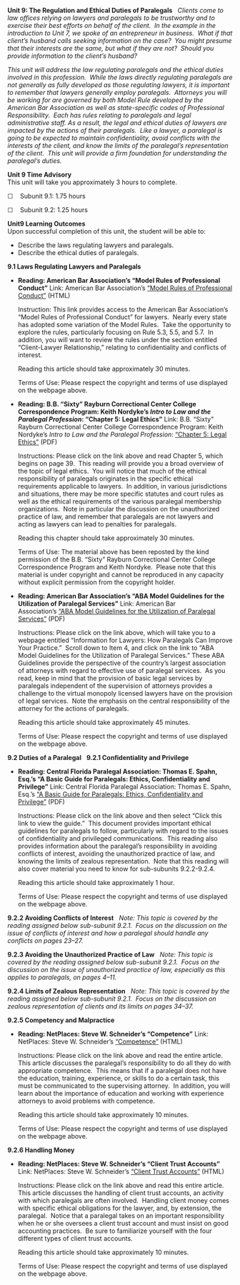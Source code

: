 **Unit 9: The Regulation and Ethical Duties of Paralegals** <span
id="9"></span> 
*Clients come to law offices relying on lawyers and paralegals to be
trustworthy and to exercise their best efforts on behalf of the client. 
In the example in the introduction to Unit 7, we spoke of an
entrepreneur in business.  What if that client’s husband calls seeking
information on the case?  You might presume that their interests are the
same, but what if they are not?  Should you provide information to the
client’s husband?*  
  
 *This unit will address the law regulating paralegals and the ethical
duties involved in this profession.  While the laws directly regulating
paralegals are not generally as fully developed as those regulating
lawyers, it is important to remember that lawyers generally employ
paralegals.  Attorneys you will be working for are governed by both
Model Rule developed by the American Bar Association as well as
state-specific codes of Professional Responsibility.  Each has rules
relating to paralegals and legal administrative staff.* *As a result,
the legal and ethical duties of lawyers are impacted by the actions of
their paralegals.  Like a lawyer, a paralegal is going to be expected to
maintain confidentiality, avoid conflicts with the interests of the
client, and know the limits of the paralegal’s representation of the
client.  This unit will provide a firm foundation for understanding the
paralegal’s duties.*

**Unit 9 Time Advisory**  
This unit will take you approximately 3 hours to complete.  
  
 ☐    Subunit 9.1: 1.75 hours  
  
 ☐    Subunit 9.2: 1.25 hours

**Unit9 Learning Outcomes**  
Upon successful completion of this unit, the student will be able to:
-   Describe the laws regulating lawyers and paralegals.
-   Describe the ethical duties of paralegals.

**9.1 Laws Regulating Lawyers and Paralegals** <span id="9.1"></span> 
-   **Reading: American Bar Association’s “Model Rules of Professional
    Conduct”**
    Link: American Bar Association’s [“Model Rules of Professional
    Conduct”](http://www.americanbar.org/groups/professional_responsibility/publications/model_rules_of_professional_conduct/model_rules_of_professional_conduct_table_of_contents.html)
    (HTML)  
      
     Instruction: This link provides access to the American Bar
    Association’s “Model Rules of Professional Conduct” for lawyers.
     Nearly every state has adopted some variation of the Model Rules.
     Take the opportunity to explore the rules, particularly focusing on
    Rule 5.3, 5.5, and 5.7.  In addition, you will want to review the
    rules under the section entitled “Client-Lawyer Relationship,”
    relating to confidentiality and conflicts of interest.  
      
     Reading this article should take approximately 30 minutes.  
      
     Terms of Use: Please respect the copyright and terms of use
    displayed on the webpage above.

-   **Reading: B.B. “Sixty” Rayburn Correctional Center College
    Correspondence Program: Keith Nordyke’s *Intro to Law and the
    Paralegal Profession*: “Chapter 5: Legal Ethics”**
    Link: B.B. “Sixty” Rayburn Correctional Center College
    Correspondence Program: Keith Nordyke’s *Intro to Law and the
    Paralegal Profession*: [“Chapter 5: Legal
    Ethics”](http://www.saylor.org/site/wp-content/uploads/2013/02/PRDV301-IntroToLawandtheParalegalProfession.pdf)
    (PDF)  
      
     Instructions: Please click on the link above and read Chapter 5,
    which begins on page 39.  This reading will provide you a broad
    overview of the topic of legal ethics.  You will notice that much of
    the ethical responsibility of paralegals originates in the specific
    ethical requirements applicable to lawyers.  In addition, in various
    jurisdictions and situations, there may be more specific statutes
    and court rules as well as the ethical requirements of the various
    paralegal membership organizations.  Note in particular the
    discussion on the unauthorized practice of law, and remember that
    paralegals are not lawyers and acting as lawyers can lead to
    penalties for paralegals.  
      
     Reading this chapter should take approximately 30 minutes.  
      
     Terms of Use: The material above has been reposted by the kind
    permission of the B.B. “Sixty” Rayburn Correctional Center College
    Correspondence Program and Keith Nordyke.  Please note that this
    material is under copyright and cannot be reproduced in any capacity
    without explicit permission from the copyright holder.

-   **Reading: American Bar Association’s “ABA Model Guidelines for the
    Utilization of Paralegal Services”**
    Link: American Bar Association’s [“ABA Model Guidelines for the
    Utilization of Paralegal
    Services”](http://www.americanbar.org/groups/paralegals/resources/information_for_lawyers_how_paralegals_can_improve_your_practice.html) (PDF)  
      
     Instructions: Please click on the link above, which will take you
    to a webpage entitled “Information for Lawyers: How Paralegals Can
    Improve Your Practice.”  Scroll down to Item 4, and click on the
    link to “ABA Model Guidelines for the Utilization of Paralegal
    Services.” These ABA Guidelines provide the perspective of the
    country’s largest association of attorneys with regard to effective
    use of paralegal services.  As you read, keep in mind that the
    provision of basic legal services by paralegals independent of the
    supervision of attorneys provides a challenge to the virtual
    monopoly licensed lawyers have on the provision of legal services. 
    Note the emphasis on the central responsibility of the attorney for
    the actions of paralegals.  
      
     Reading this article should take approximately 45 minutes.  
      
     Terms of Use: Please respect the copyright and terms of use
    displayed on the webpage above.

**9.2 Duties of a Paralegal** <span id="9.2"></span> 
**9.2.1 Confidentiality and Privilege** <span id="9.2.1"></span> 
-   **Reading: Central Florida Paralegal Association: Thomas E. Spahn,
    Esq.’s “A Basic Guide for Paralegals: Ethics, Confidentiality and
    Privilege”**
    Link: Central Florida Paralegal Association: Thomas E. Spahn, Esq.’s
    [“A Basic Guide for Paralegals: Ethics, Confidentiality and
    Privilege”](http://www.cfpainc.org/legalethics.html) (PDF)  
      
     Instructions: Please click on the link above and then select “Click
    this link to view the guide.”  This document provides important
    ethical guidelines for paralegals to follow, particularly with
    regard to the issues of confidentiality and privileged
    communications.  This reading also provides information about the
    paralegal’s responsibility in avoiding conflicts of interest,
    avoiding the unauthorized practice of law, and knowing the limits of
    zealous representation.  Note that this reading will also cover
    material you need to know for sub-subunits 9.2.2-9.2.4.  
      
     Reading this article should take approximately 1 hour.  
      
     Terms of Use: Please respect the copyright and terms of use
    displayed on the webpage above.

**9.2.2 Avoiding Conflicts of Interest** <span id="9.2.2"></span> 
*Note: This topic is covered by the reading assigned below sub-subunit
9.2.1.  Focus on the discussion on the issue of conflicts of interest
and how a paralegal should handle any conflicts on pages 23–27.*

**9.2.3 Avoiding the Unauthorized Practice of Law** <span
id="9.2.3"></span> 
*Note: This topic is covered by the reading assigned below sub-subunit
9.2.1.  Focus on the discussion on the issue of unauthorized practice of
law, especially as this applies to paralegals, on pages 4–11.*

**9.2.4 Limits of Zealous Representation** <span id="9.2.4"></span> 
*Note: This topic is covered by the reading assigned below sub-subunit
9.2.1.  Focus on the discussion on zealous representation of clients and
its limits on pages 34–37.*

**9.2.5 Competency and Malpractice** <span id="9.2.5"></span> 
-   **Reading: NetPlaces: Steve W. Schneider’s “Competence”**
    Link: NetPlaces: Steve W. Schneider’s
    [“Competence”](http://www.netplaces.com/paralegal/ethics-and-professional-responsibility/competence.htm)
    (HTML)  
      
     Instructions: Please click on the link above and read the entire
    article.  This article discusses the paralegal’s responsibility to
    do all they do with appropriate competence.  This means that if a
    paralegal does not have the education, training, experience, or
    skills to do a certain task, this must be communicated to the
    supervising attorney.  In addition, you will learn about the
    importance of education and working with experience attorneys to
    avoid problems with competence.  
      
     Reading this article should take approximately 10 minutes.  
      
     Terms of Use: Please respect the copyright and terms of use
    displayed on the webpage above.

**9.2.6 Handling Money** <span id="9.2.6"></span> 
-   **Reading: NetPlaces: Steve W. Schneider’s “Client Trust Accounts”**
    Link: NetPlaces: Steve W. Schneider’s [“Client Trust
    Accounts”](http://www.netplaces.com/paralegal/working-with-lawyers/client-trust-accounts.htm) (HTML)  
      
     Instructions: Please click on the link above and read this entire
    article.  This article discusses the handling of client trust
    accounts, an activity with which paralegals are often involved.
     Handling client money comes with specific ethical obligations for
    the lawyer, and, by extension, the paralegal.  Notice that a
    paralegal takes on an important responsibility when he or she
    oversees a client trust account and must insist on good accounting
    practices.  Be sure to familiarize yourself with the four different
    types of client trust accounts.  
      
     Reading this article should take approximately 10 minutes.  
      
     Terms of Use: Please respect the copyright and terms of use
    displayed on the webpage above.


